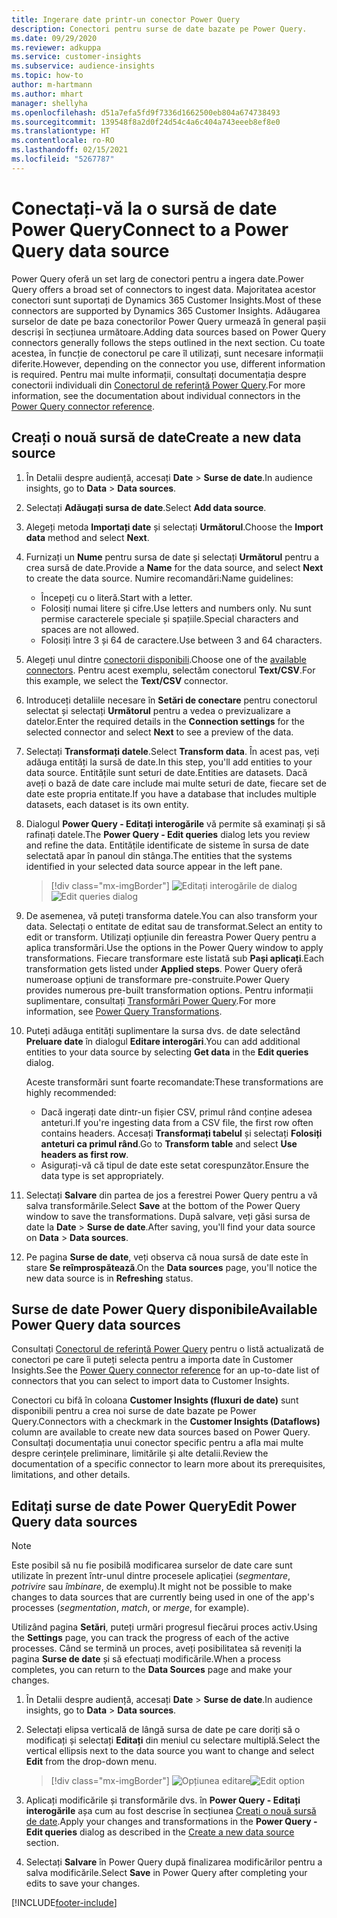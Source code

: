 ```yaml
---
title: Ingerare date printr-un conector Power Query
description: Conectori pentru surse de date bazate pe Power Query.
ms.date: 09/29/2020
ms.reviewer: adkuppa
ms.service: customer-insights
ms.subservice: audience-insights
ms.topic: how-to
author: m-hartmann
ms.author: mhart
manager: shellyha
ms.openlocfilehash: d51a7efa5fd9f7336d1662500eb804a674738493
ms.sourcegitcommit: 139548f8a2d0f24d54c4a6c404a743eeeb8ef8e0
ms.translationtype: HT
ms.contentlocale: ro-RO
ms.lasthandoff: 02/15/2021
ms.locfileid: "5267787"
---
```

# <a name="connect-to-a-power-query-data-source"></a><span data-ttu-id="6dc48-103">Conectați-vă la o sursă de date Power Query</span><span class="sxs-lookup"><span data-stu-id="6dc48-103">Connect to a Power Query data source</span></span>

<span data-ttu-id="6dc48-104">Power Query oferă un set larg de conectori pentru a ingera date.</span><span class="sxs-lookup"><span data-stu-id="6dc48-104">Power Query offers a broad set of connectors to ingest data.</span></span> <span data-ttu-id="6dc48-105">Majoritatea acestor conectori sunt suportați de Dynamics 365 Customer Insights.</span><span class="sxs-lookup"><span data-stu-id="6dc48-105">Most of these connectors are supported by Dynamics 365 Customer Insights.</span></span> <span data-ttu-id="6dc48-106">Adăugarea surselor de date pe baza conectorilor Power Query urmează în general pașii descriși în secțiunea următoare.</span><span class="sxs-lookup"><span data-stu-id="6dc48-106">Adding data sources based on Power Query connectors generally follows the steps outlined in the next section.</span></span> <span data-ttu-id="6dc48-107">Cu toate acestea, în funcție de conectorul pe care îl utilizați, sunt necesare informații diferite.</span><span class="sxs-lookup"><span data-stu-id="6dc48-107">However, depending on the connector you use, different information is required.</span></span> <span data-ttu-id="6dc48-108">Pentru mai multe informații, consultați documentația despre conectorii individuali din [Conectorul de referință Power Query](https://docs.microsoft.com/power-query/connectors/).</span><span class="sxs-lookup"><span data-stu-id="6dc48-108">For more information, see the documentation about individual connectors in the [Power Query connector reference](https://docs.microsoft.com/power-query/connectors/).</span></span>

## <a name="create-a-new-data-source"></a><span data-ttu-id="6dc48-109">Creați o nouă sursă de date</span><span class="sxs-lookup"><span data-stu-id="6dc48-109">Create a new data source</span></span>

1. <span data-ttu-id="6dc48-110">În Detalii despre audiență, accesați **Date** > **Surse de date**.</span><span class="sxs-lookup"><span data-stu-id="6dc48-110">In audience insights, go to **Data** > **Data sources**.</span></span>

1. <span data-ttu-id="6dc48-111">Selectați **Adăugați sursa de date**.</span><span class="sxs-lookup"><span data-stu-id="6dc48-111">Select **Add data source**.</span></span>

1. <span data-ttu-id="6dc48-112">Alegeți metoda **Importați date** și selectați **Următorul**.</span><span class="sxs-lookup"><span data-stu-id="6dc48-112">Choose the **Import data** method and select **Next**.</span></span>

1. <span data-ttu-id="6dc48-113">Furnizați un **Nume** pentru sursa de date și selectați **Următorul** pentru a crea sursă de date.</span><span class="sxs-lookup"><span data-stu-id="6dc48-113">Provide a **Name** for the data source, and select **Next** to create the data source.</span></span> <span data-ttu-id="6dc48-114">Numire recomandări:</span><span class="sxs-lookup"><span data-stu-id="6dc48-114">Name guidelines:</span></span> 
   - <span data-ttu-id="6dc48-115">Începeți cu o literă.</span><span class="sxs-lookup"><span data-stu-id="6dc48-115">Start with a letter.</span></span>
   - <span data-ttu-id="6dc48-116">Folosiți numai litere și cifre.</span><span class="sxs-lookup"><span data-stu-id="6dc48-116">Use letters and numbers only.</span></span> <span data-ttu-id="6dc48-117">Nu sunt permise caracterele speciale și spațiile.</span><span class="sxs-lookup"><span data-stu-id="6dc48-117">Special characters and spaces are not allowed.</span></span>
   - <span data-ttu-id="6dc48-118">Folosiți între 3 și 64 de caractere.</span><span class="sxs-lookup"><span data-stu-id="6dc48-118">Use between 3 and 64 characters.</span></span>

1. <span data-ttu-id="6dc48-119">Alegeți unul dintre [conectorii disponibili](#available-power-query-data-sources).</span><span class="sxs-lookup"><span data-stu-id="6dc48-119">Choose one of the [available connectors](#available-power-query-data-sources).</span></span> <span data-ttu-id="6dc48-120">Pentru acest exemplu, selectăm conectorul **Text/CSV**.</span><span class="sxs-lookup"><span data-stu-id="6dc48-120">For this example, we select the **Text/CSV** connector.</span></span>

1. <span data-ttu-id="6dc48-121">Introduceți detaliile necesare în **Setări de conectare** pentru conectorul selectat și selectați **Următorul** pentru a vedea o previzualizare a datelor.</span><span class="sxs-lookup"><span data-stu-id="6dc48-121">Enter the required details in the **Connection settings** for the selected connector and select **Next** to see a preview of the data.</span></span>

1. <span data-ttu-id="6dc48-122">Selectați **Transformați datele**.</span><span class="sxs-lookup"><span data-stu-id="6dc48-122">Select **Transform data**.</span></span> <span data-ttu-id="6dc48-123">În acest pas, veți adăuga entități la sursă de date.</span><span class="sxs-lookup"><span data-stu-id="6dc48-123">In this step, you'll add entities to your data source.</span></span> <span data-ttu-id="6dc48-124">Entitățile sunt seturi de date.</span><span class="sxs-lookup"><span data-stu-id="6dc48-124">Entities are datasets.</span></span> <span data-ttu-id="6dc48-125">Dacă aveți o bază de date care include mai multe seturi de date, fiecare set de date este propria entitate.</span><span class="sxs-lookup"><span data-stu-id="6dc48-125">If you have a database that includes multiple datasets, each dataset is its own entity.</span></span>

1. <span data-ttu-id="6dc48-126">Dialogul **Power Query - Editați interogările** vă permite să examinați și să rafinați datele.</span><span class="sxs-lookup"><span data-stu-id="6dc48-126">The **Power Query - Edit queries** dialog lets you review and refine the data.</span></span> <span data-ttu-id="6dc48-127">Entitățile identificate de sisteme în sursa de date selectată apar în panoul din stânga.</span><span class="sxs-lookup"><span data-stu-id="6dc48-127">The entities that the systems identified in your selected data source appear in the left pane.</span></span>

   > [!div class="mx-imgBorder"]
   > <span data-ttu-id="6dc48-128">![Editați interogările de dialog](media/data-manager-configure-edit-queries.png "Editați interogările de dialog")</span><span class="sxs-lookup"><span data-stu-id="6dc48-128">![Edit queries dialog](media/data-manager-configure-edit-queries.png "Edit queries dialog")</span></span>

1. <span data-ttu-id="6dc48-129">De asemenea, vă puteți transforma datele.</span><span class="sxs-lookup"><span data-stu-id="6dc48-129">You can also transform your data.</span></span> <span data-ttu-id="6dc48-130">Selectați o entitate de editat sau de transformat.</span><span class="sxs-lookup"><span data-stu-id="6dc48-130">Select an entity to edit or transform.</span></span> <span data-ttu-id="6dc48-131">Utilizați opțiunile din fereastra Power Query pentru a aplica transformări.</span><span class="sxs-lookup"><span data-stu-id="6dc48-131">Use the options in the Power Query window to apply transformations.</span></span> <span data-ttu-id="6dc48-132">Fiecare transformare este listată sub **Pași aplicați**.</span><span class="sxs-lookup"><span data-stu-id="6dc48-132">Each transformation gets listed under **Applied steps**.</span></span> <span data-ttu-id="6dc48-133">Power Query oferă numeroase opțiuni de transformare pre-construite.</span><span class="sxs-lookup"><span data-stu-id="6dc48-133">Power Query provides numerous pre-built transformation options.</span></span> <span data-ttu-id="6dc48-134">Pentru informații suplimentare, consultați [Transformări Power Query](https://docs.microsoft.com/power-query/power-query-what-is-power-query#transformations).</span><span class="sxs-lookup"><span data-stu-id="6dc48-134">For more information, see [Power Query Transformations](https://docs.microsoft.com/power-query/power-query-what-is-power-query#transformations).</span></span>

1. <span data-ttu-id="6dc48-135">Puteți adăuga entități suplimentare la sursa dvs. de date selectând **Preluare date** în dialogul **Editare interogări**.</span><span class="sxs-lookup"><span data-stu-id="6dc48-135">You can add additional entities to your data source by selecting **Get data** in the **Edit queries** dialog.</span></span>

   <span data-ttu-id="6dc48-136">Aceste transformări sunt foarte recomandate:</span><span class="sxs-lookup"><span data-stu-id="6dc48-136">These transformations are highly recommended:</span></span>

   - <span data-ttu-id="6dc48-137">Dacă ingerați date dintr-un fișier CSV, primul rând conține adesea anteturi.</span><span class="sxs-lookup"><span data-stu-id="6dc48-137">If you're ingesting data from a CSV file, the first row often contains headers.</span></span> <span data-ttu-id="6dc48-138">Accesați **Transformați tabelul** și selectați **Folosiți anteturi ca primul rând**.</span><span class="sxs-lookup"><span data-stu-id="6dc48-138">Go to **Transform table** and select **Use headers as first row**.</span></span>
   - <span data-ttu-id="6dc48-139">Asigurați-vă că tipul de date este setat corespunzător.</span><span class="sxs-lookup"><span data-stu-id="6dc48-139">Ensure the data type is set appropriately.</span></span>

1. <span data-ttu-id="6dc48-140">Selectați **Salvare** din partea de jos a ferestrei Power Query pentru a vă salva transformările.</span><span class="sxs-lookup"><span data-stu-id="6dc48-140">Select **Save** at the bottom of the Power Query window to save the transformations.</span></span> <span data-ttu-id="6dc48-141">După salvare, veți găsi sursa de date la **Date** > **Surse de date**.</span><span class="sxs-lookup"><span data-stu-id="6dc48-141">After saving, you'll find your data source on **Data** > **Data sources**.</span></span>

1. <span data-ttu-id="6dc48-142">Pe pagina **Surse de date**, veți observa că noua sursă de date este în stare **Se reîmprospătează**.</span><span class="sxs-lookup"><span data-stu-id="6dc48-142">On the **Data sources** page, you'll notice the new data source is in **Refreshing** status.</span></span>

## <a name="available-power-query-data-sources"></a><span data-ttu-id="6dc48-143">Surse de date Power Query disponibile</span><span class="sxs-lookup"><span data-stu-id="6dc48-143">Available Power Query data sources</span></span>

<span data-ttu-id="6dc48-144">Consultați [Conectorul de referință Power Query](https://docs.microsoft.com/power-query/connectors/) pentru o listă actualizată de conectori pe care îi puteți selecta pentru a importa date în Customer Insights.</span><span class="sxs-lookup"><span data-stu-id="6dc48-144">See the [Power Query connector reference](https://docs.microsoft.com/power-query/connectors/) for an up-to-date list of connectors that you can select to import data to Customer Insights.</span></span> 

<span data-ttu-id="6dc48-145">Conectori cu bifă în coloana **Customer Insights (fluxuri de date)** sunt disponibili pentru a crea noi surse de date bazate pe Power Query.</span><span class="sxs-lookup"><span data-stu-id="6dc48-145">Connectors with a checkmark in the **Customer Insights (Dataflows)** column are available to create new data sources based on Power Query.</span></span> <span data-ttu-id="6dc48-146">Consultați documentația unui conector specific pentru a afla mai multe despre cerințele preliminare, limitările și alte detalii.</span><span class="sxs-lookup"><span data-stu-id="6dc48-146">Review the documentation of a specific connector to learn more about its prerequisites, limitations, and other details.</span></span>

## <a name="edit-power-query-data-sources"></a><span data-ttu-id="6dc48-147">Editați surse de date Power Query</span><span class="sxs-lookup"><span data-stu-id="6dc48-147">Edit Power Query data sources</span></span>

> [!NOTE]
> <span data-ttu-id="6dc48-148">Este posibil să nu fie posibilă modificarea surselor de date care sunt utilizate în prezent într-unul dintre procesele aplicației (*segmentare*, *potrivire* sau *îmbinare*, de exemplu).</span><span class="sxs-lookup"><span data-stu-id="6dc48-148">It might not be possible to make changes to data sources that are currently being used in one of the app's processes (*segmentation*, *match*, or *merge*, for example).</span></span> 
>
> <span data-ttu-id="6dc48-149">Utilizând pagina **Setări**, puteți urmări progresul fiecărui proces activ.</span><span class="sxs-lookup"><span data-stu-id="6dc48-149">Using the **Settings** page, you can track the progress of each of the active processes.</span></span> <span data-ttu-id="6dc48-150">Când se termină un proces, aveți posibilitatea să reveniți la pagina **Surse de date** și să efectuați modificările.</span><span class="sxs-lookup"><span data-stu-id="6dc48-150">When a process completes, you can return to the **Data Sources** page and make your changes.</span></span>

1. <span data-ttu-id="6dc48-151">În Detalii despre audiență, accesați **Date** > **Surse de date**.</span><span class="sxs-lookup"><span data-stu-id="6dc48-151">In audience insights, go to **Data** > **Data sources**.</span></span>

2. <span data-ttu-id="6dc48-152">Selectați elipsa verticală de lângă sursa de date pe care doriți să o modificați și selectați **Editați** din meniul cu selectare multiplă.</span><span class="sxs-lookup"><span data-stu-id="6dc48-152">Select the vertical ellipsis next to the data source you want to change and select **Edit** from the drop-down menu.</span></span>

   > [!div class="mx-imgBorder"]
   > <span data-ttu-id="6dc48-153">![Opțiunea editare](media/edit-option-data-sources.png "Opțiunea editare")</span><span class="sxs-lookup"><span data-stu-id="6dc48-153">![Edit option](media/edit-option-data-sources.png "Edit option")</span></span>

3. <span data-ttu-id="6dc48-154">Aplicați modificările și transformările dvs. în **Power Query - Editați interogările** așa cum au fost descrise în secțiunea [Creați o nouă sursă de date](#create-a-new-data-source).</span><span class="sxs-lookup"><span data-stu-id="6dc48-154">Apply your changes and transformations in the **Power Query - Edit queries** dialog as described in the [Create a new data source](#create-a-new-data-source) section.</span></span>

4. <span data-ttu-id="6dc48-155">Selectați **Salvare** în Power Query după finalizarea modificărilor pentru a salva modificările.</span><span class="sxs-lookup"><span data-stu-id="6dc48-155">Select **Save** in Power Query after completing your edits to save your changes.</span></span>


[!INCLUDE[footer-include](../includes/footer-banner.md)]
